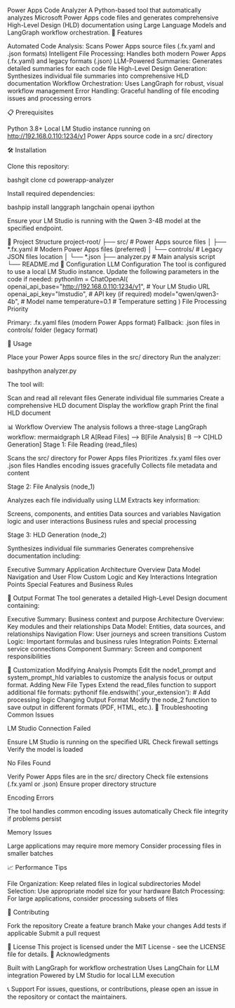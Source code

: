 Power Apps Code Analyzer
A Python-based tool that automatically analyzes Microsoft Power Apps code files and generates comprehensive High-Level Design (HLD) documentation using Large Language Models and LangGraph workflow orchestration.
🚀 Features

Automated Code Analysis: Scans Power Apps source files (.fx.yaml and .json formats)
Intelligent File Processing: Handles both modern Power Apps (.fx.yaml) and legacy formats (.json)
LLM-Powered Summaries: Generates detailed summaries for each code file
High-Level Design Generation: Synthesizes individual file summaries into comprehensive HLD documentation
Workflow Orchestration: Uses LangGraph for robust, visual workflow management
Error Handling: Graceful handling of file encoding issues and processing errors

📋 Prerequisites

Python 3.8+
Local LM Studio instance running on http://192.168.0.110:1234/v1
Power Apps source code in a src/ directory

🛠️ Installation

Clone this repository:

bashgit clone <repository-url>
cd powerapp-analyzer

Install required dependencies:

bashpip install langgraph langchain openai ipython

Ensure your LM Studio is running with the Qwen 3-4B model at the specified endpoint.

📁 Project Structure
project-root/
├── src/                    # Power Apps source files
│   ├── *.fx.yaml          # Modern Power Apps files (preferred)
│   └── controls/          # Legacy JSON files location
│       └── *.json
├── analyzer.py            # Main analysis script
└── README.md
🔧 Configuration
LLM Configuration
The tool is configured to use a local LM Studio instance. Update the following parameters in the code if needed:
pythonllm = ChatOpenAI(
    openai_api_base="http://192.168.0.110:1234/v1",  # Your LM Studio URL
    openai_api_key="lmstudio",                       # API key (if required)
    model="qwen/qwen3-4b",                          # Model name
    temperature=0.1                                  # Temperature setting
)
File Processing Priority

Primary: .fx.yaml files (modern Power Apps format)
Fallback: .json files in controls/ folder (legacy format)

🚀 Usage

Place your Power Apps source files in the src/ directory
Run the analyzer:

bashpython analyzer.py

The tool will:

Scan and read all relevant files
Generate individual file summaries
Create a comprehensive HLD document
Display the workflow graph
Print the final HLD document



📊 Workflow Overview
The analysis follows a three-stage LangGraph workflow:
mermaidgraph LR
    A[Read Files] --> B[File Analysis]
    B --> C[HLD Generation]
Stage 1: File Reading (read_files)

Scans the src/ directory for Power Apps files
Prioritizes .fx.yaml files over .json files
Handles encoding issues gracefully
Collects file metadata and content

Stage 2: File Analysis (node_1)

Analyzes each file individually using LLM
Extracts key information:

Screens, components, and entities
Data sources and variables
Navigation logic and user interactions
Business rules and special processing



Stage 3: HLD Generation (node_2)

Synthesizes individual file summaries
Generates comprehensive documentation including:

Executive Summary
Application Architecture Overview
Data Model
Navigation and User Flow
Custom Logic and Key Interactions
Integration Points
Special Features and Business Rules



📄 Output Format
The tool generates a detailed High-Level Design document containing:

Executive Summary: Business context and purpose
Architecture Overview: Key modules and their relationships
Data Model: Entities, data sources, and relationships
Navigation Flow: User journeys and screen transitions
Custom Logic: Important formulas and business rules
Integration Points: External service connections
Component Summary: Screen and component responsibilities

🔧 Customization
Modifying Analysis Prompts
Edit the node1_prompt and system_prompt_hld variables to customize the analysis focus or output format.
Adding New File Types
Extend the read_files function to support additional file formats:
pythonif file.endswith('.your_extension'):
    # Add processing logic
Changing Output Format
Modify the node_2 function to save output in different formats (PDF, HTML, etc.).
🐛 Troubleshooting
Common Issues

LM Studio Connection Failed

Ensure LM Studio is running on the specified URL
Check firewall settings
Verify the model is loaded


No Files Found

Verify Power Apps files are in the src/ directory
Check file extensions (.fx.yaml or .json)
Ensure proper directory structure


Encoding Errors

The tool handles common encoding issues automatically
Check file integrity if problems persist


Memory Issues

Large applications may require more memory
Consider processing files in smaller batches



📈 Performance Tips

File Organization: Keep related files in logical subdirectories
Model Selection: Use appropriate model size for your hardware
Batch Processing: For large applications, consider processing subsets of files

🤝 Contributing

Fork the repository
Create a feature branch
Make your changes
Add tests if applicable
Submit a pull request

📝 License
This project is licensed under the MIT License - see the LICENSE file for details.
🙏 Acknowledgments

Built with LangGraph for workflow orchestration
Uses LangChain for LLM integration
Powered by LM Studio for local LLM execution

📞 Support
For issues, questions, or contributions, please open an issue in the repository or contact the maintainers.
